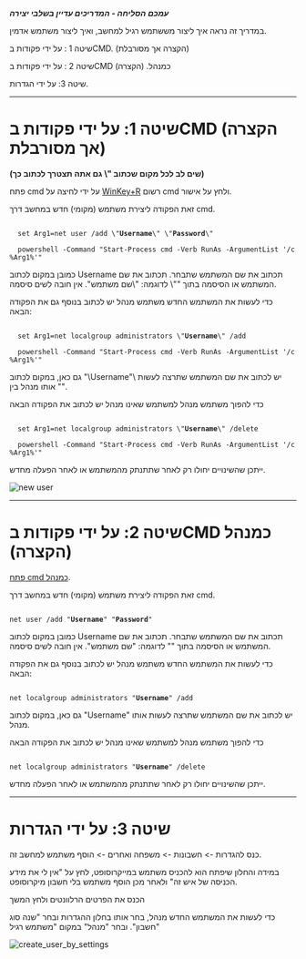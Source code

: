 **_עמכם הסליחה - המדריכים עדיין בשלבי יצירה_**

במדריך זה נראה איך ליצור מששתמש רגיל למחשב, ואיך ליצור משתמש אדמין.

שיטה 1 : על ידי פקודות בCMD. (הקצרה אך מסורבלת)

שיטה 2 : על ידי פקודות בCMD כמנהל. (הקצרה)

שיטה 3: על ידי הגדרות.

---

# שיטה 1: על ידי פקודות בCMD (הקצרה אך מסורבלת)

**(שים לב לכל מקום שכתוב "\ גם אתה תצטרך לכתוב כך)**

פתח cmd על ידי לחיצה על [WinKey+R](https://koshernet.github.io/2023/05/07/%D7%9C%D7%A4%D7%AA%D7%95%D7%97-CMD-%D7%9B%D7%9E%D7%A0%D7%94%D7%9C.html#%D7%A9%D7%99%D7%98%D7%94-2-%D7%93%D7%A8%D7%9A-run-winkeyr-%D7%94%D7%9E%D7%95%D7%A2%D7%93%D7%A4%D7%AA) רשום cmd ולחץ על אישור.

זאת הפקודה ליצירת משתמש (מקומי) חדש במחשב דרך cmd.


<div class="code_div" dir="ltr">
<code class="language-cmd">
  set Arg1=net user /add \"<b>Username</b>\" \"<b>Password</b>\" <br>
  powershell -Command "Start-Process cmd -Verb RunAs -ArgumentList '/c %Arg1%'"
</code>
</div>

כמובן במקום לכתוב Username תכתוב את שם המשתמש שתבחר. תכתוב את שם המשתמש או הסיסמה בתוך "\"\ לדוגמה: "\שם משתמש"\. אין חובה לשים סיסמה.

כדי לעשות את המשתמש החדש משתמש מנהל יש לכתוב בנוסף גם את הפקודה הבאה:


<div class="code_div" dir="ltr">
<code class="language-cmd">
  set Arg1=net localgroup administrators \"<b>Username</b>\" /add <br>
  powershell -Command "Start-Process cmd -Verb RunAs -ArgumentList '/c %Arg1%'"
</code>
</div>


גם כאן, במקום לכתוב "\Username"\ יש לכתוב את שם המשתמש שתרצה לעשות אותו מנהל בין "\"\.

כדי להפוך משתמש מנהל למשתמש שאינו מנהל יש לכתוב את הפקודה הבאה

<div class="code_div" dir="ltr">
<code class="language-cmd">
  set Arg1=net localgroup administrators \"<b>Username</b>\" /delete <br>
  powershell -Command "Start-Process cmd -Verb RunAs -ArgumentList '/c %Arg1%'"
</code>
</div>


ייתכן שהשינויים יחולו רק לאחר שתתנתק מהמשתמש או לאחר הפעלה מחדש.

![new user](https://github.com/koshernet/koshernet.github.io/assets/155895553/d60c354b-38bc-4196-bd12-44be6e5fa799)

---


# שיטה 2: על ידי פקודות בCMD כמנהל (הקצרה)


[פתח cmd כמנהל]( https://koshernet.github.io/2023/05/07/%D7%9C%D7%A4%D7%AA%D7%95%D7%97-CMD-%D7%9B%D7%9E%D7%A0%D7%94%D7%9C.html ).

זאת הפקודה ליצירת משתמש (מקומי) חדש במחשב דרך cmd.


<div class="code_div" dir="ltr">
<code class="language-cmd">
net user /add "<b>Username</b>" "<b>Password</b>"
</code>
</div>


כמובן במקום לכתוב Username תכתוב את שם המשתמש שתבחר. תכתוב את שם המשתמש או הסיסמה בתוך "" לדוגמה: "שם משתמש". אין חובה לשים סיסמה.

כדי לעשות את המשתמש החדש משתמש מנהל יש לכתוב בנוסף גם את הפקודה הבאה:

<div class="code_div" dir="ltr">
<code class="language-cmd">
net localgroup administrators "<b>Username</b>" /add
</code>
</div>


גם כאן, במקום לכתוב "Username" יש לכתוב את שם המשתמש שתרצה לעשות אותו מנהל.

כדי להפוך משתמש מנהל למשתמש שאינו מנהל יש לכתוב את הפקודה הבאה
<div class="code_div" dir="ltr">
<code class="language-cmd">
net localgroup administrators "<b>Username</b>" /delete
</code>
</div>

ייתכן שהשינויים יחולו רק לאחר שתתנתק מהמשתמש או לאחר הפעלה מחדש.

---

# שיטה 3: על ידי הגדרות

כנס להגדרות -> חשבונות -> משפחה ואחרים -> הוסף משתמש למחשב זה.

במידה והחלון שיפתח הוא להכניס משתמש במייקרוסופט, לחץ על "אין לי את מידע הכניסה של איש זה" ולאחר מכן הוסף משתמש בלי חשבון מיקרוסופט.

הכנס את הפרטים הרלוונטים ולחץ המשך


כדי לעשות את המשתמש החדש מנהל, בחר אותו בחלון ההגדרות ובחר "שנה סוג חשבון". ובחר "מנהל" במקום "משתמש רגיל"

![create_user_by_settings](https://github.com/koshernet/koshernet.github.io/assets/155895553/3a55b646-824c-493c-aee4-50babff16ac1)
